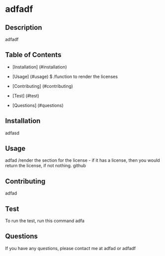 # adfadf

  ## Description 

  adfadf

  ## Table of Contents

  * [Installation] (#installation)

  * [Usage] (#usage)
  $ /function to render the licenses 

  * [Contributing] (#contributing)

  * [Test] (#test)

  * [Questions] (#questions)

  ## Installation 
  adfasd

  ## Usage 
  adfad
  /render the section for the license - if it has a license, then you would return the license, if not nothing. github

  ## Contributing
  adfad

  ## Test
  To run the test, run this command
  adfa
  
  ## Questions
  If you have any questions, please contact me at 
  adfad or adfadf
